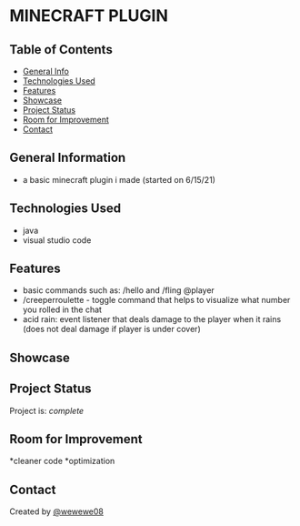 # MINECRAFT PLUGIN

## Table of Contents
* [General Info](#general-information)
* [Technologies Used](#technologies-used)
* [Features](#features)
* [Showcase](#Showcase)
* [Project Status](#project-status)
* [Room for Improvement](#room-for-improvement)
* [Contact](#contact)


## General Information
- a basic minecraft plugin i made (started on 6/15/21)


## Technologies Used
- java
- visual studio code


## Features
* basic commands such as: /hello and /fling @player
* /creeperroulette - toggle command that helps to visualize what number you rolled in the chat
* acid rain: event listener that deals damage to the player when it rains (does not deal damage if player is under cover)


## Showcase



## Project Status
Project is: _complete_ 


## Room for Improvement
*cleaner code
*optimization


## Contact
Created by [@wewewe08](https://github.com/wewewe08)
